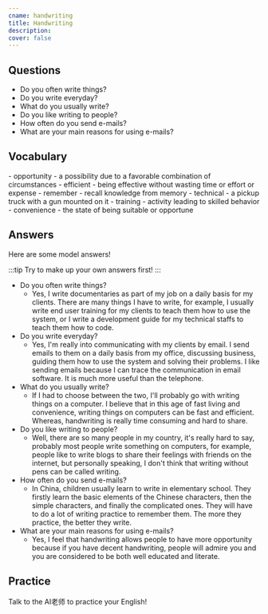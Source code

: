 ```yaml
---
cname: handwriting
title: Handwriting
description: 
cover: false
---
```

<banner></banner>

## Questions

- Do you often write things?
- Do you write everyday?
- What do you usually write?
- Do you like writing to people?
- How often do you send e-mails?
- What are your main reasons for using e-mails?

## Vocabulary

<vocab-list>
- opportunity
  - a possibility due to a favorable combination of circumstances
- efficient
  - being effective without wasting time or effort or expense
- remember
  - recall knowledge from memory
- technical
  - a pickup truck with a gun mounted on it  
- training
  - activity leading to skilled behavior  
- convenience
  - the state of being suitable or opportune

<!-- blank -->

</vocab-list>

## Answers
Here are some model answers!

:::tip
Try to make up your own answers first!
:::

- Do you often write things?
  - Yes, I write documentaries as part of my job on a daily basis for my clients. There are many things I have to write, for example, I usually write end user training for my clients to teach them how to use the system, or I write a development guide for my technical staffs to teach them how to code.
- Do you write everyday?
  - Yes, I&#39;m really into communicating with my clients by email. I send emails to them on a daily basis from my office, discussing business, guiding them how to use the system and solving their problems. I like sending emails because I can trace the communication in email software. It is much more useful than the telephone.
- What do you usually write?
  - If I had to choose between the two, I&#39;ll probably go with writing things on a computer. I believe that in this age of fast living and convenience, writing things on computers can be fast and efficient. Whereas, handwriting is really time consuming and hard to share.
- Do you like writing to people?
  - Well, there are so many people in my country, it&#39;s really hard to say, probably most people write something on computers, for example, people like to write blogs to share their feelings with friends on the internet, but personally speaking, I don&#39;t think that writing without pens can be called writing.
- How often do you send e-mails?
  - In China, children usually learn to write in elementary school. They firstly learn the basic elements of the Chinese characters, then the simple characters, and finally the complicated ones. They will have to do a lot of writing practice to remember them. The more they practice, the better they write.
- What are your main reasons for using e-mails?
  - Yes, I feel that handwriting allows people to have more opportunity because if you have decent handwriting, people will admire you and you are considered to be both well educated and literate.

## Practice
Talk to the AI老师 to practice your English!
<qrfooter></qrfooter>
